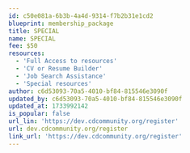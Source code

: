 ```yaml
---
id: c50e081a-6b3b-4a4d-9314-f7b2b31e1cd2
blueprint: membership_package
title: SPECIAL
name: SPECIAL
fee: $50
resources:
  - 'Full Access to resources'
  - 'CV or Resume Builder'
  - 'Job Search Assistance'
  - 'Special resources'
author: c6d53093-70a5-4010-bf84-815546e3090f
updated_by: c6d53093-70a5-4010-bf84-815546e3090f
updated_at: 1733992142
is_popular: false
url_lin: 'https://dev.cdcommunity.org/register'
url: dev.cdcommunity.org/register
link_url: 'https://dev.cdcommunity.org/register'
---
```

